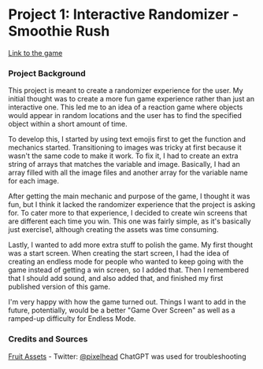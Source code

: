 # Project 1: Interactive Randomizer - Smoothie Rush

[Link to the game](https://eloy-y.github.io/ixd_art356/projects/project1/)

### Project Background
This project is meant to create a randomizer experience for the user. My initial thought was to create a more fun game experience rather than just an interactive one. This led me to an idea of a reaction game where objects would appear in random locations and the user has to find the specified object within a short amount of time. 

To develop this, I started by using text emojis first to get the function and mechanics started. Transitioning to images was tricky at first because it wasn't the same code to make it work. To fix it, I had to create an extra string of arrays that matches the variable and image. Basically, I had an array filled with all the image files and another array for the variable name for each image.

After getting the main mechanic and purpose of the game, I thought it was fun, but I think it lacked the randomizer experience that the project is asking for. To cater more to that experience, I decided to create win screens that are different each time you win. This one was fairly simple, as it's basically just exercise1, although creating the assets was time consuming. 

Lastly, I wanted to add more extra stuff to polish the game. My first thought was a start screen. When creating the start screen, I had the idea of creating an endless mode for people who wanted to keep going with the game instead of getting a win screen, so I added that. Then I remembered that I should add sound, and also added that, and finished my first published version of this game.

I'm very happy with how the game turned out. Things I want to add in the future, potentially, would be a better "Game Over Screen" as well as a ramped-up difficulty for Endless Mode.

### Credits and Sources
[Fruit Assets](https://dantepixels.itch.io/small-fruits-asset-16x16) - Twitter: [@pixelhead](https://x.com/Pixelahead)
ChatGPT was used for troubleshooting
